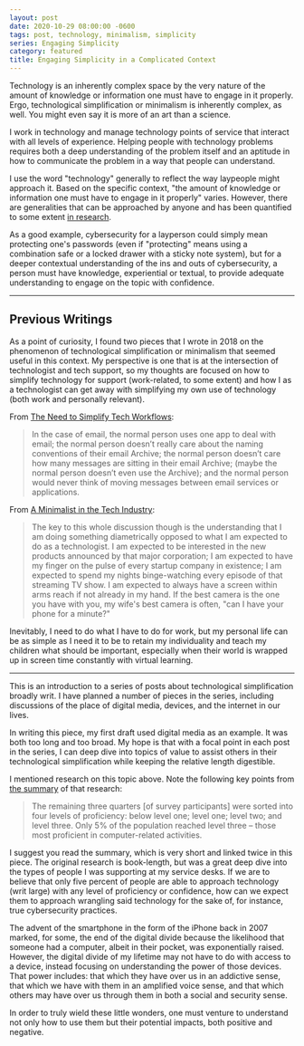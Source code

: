 ```yaml
---
layout: post
date: 2020-10-29 08:00:00 -0600
tags: post, technology, minimalism, simplicity
series: Engaging Simplicity
category: featured
title: Engaging Simplicity in a Complicated Context
---
```


Technology is an inherently complex space by the very nature of the amount of knowledge or information one must have to engage in it properly. Ergo, technological simplification or minimalism is inherently complex, as well. You might even say it is more of an art than a science.

I work in technology and manage technology points of service that interact with all levels of experience. Helping people with technology problems requires both a deep understanding of the problem itself and an aptitude in how to communicate the problem in a way that people can understand.

I use the word "technology" generally to reflect the way laypeople might approach it. Based on the specific context, "the amount of knowledge or information one must have to engage in it properly" varies. However, there are generalities that can be approached by anyone and has been quantified to some extent [in research](https://www.weforum.org/agenda/2017/02/a-quarter-of-adults-can-t-use-a-computer/).

As a good example, cybersecurity for a layperson could simply mean protecting one's passwords (even if "protecting" means using a combination safe or a locked drawer with a sticky note system), but for a deeper contextual understanding of the ins and outs of cybersecurity, a person must have knowledge, experiential or textual, to provide adequate understanding to engage on the topic with confidence.

<hr>

## Previous Writings

As a point of curiosity, I found two pieces that I wrote in 2018 on the phenomenon of technological simplification or minimalism that seemed useful in this context. My perspective is one that is at the intersection of technologist and tech support, so my thoughts are focused on how to simplify technology for support (work-related, to some extent) and how I as a technologist can get away with simplifying my own use of technology (both work and personally relevant).

From [The Need to Simplify Tech Workflows](/2018/12/the-need-to-simplify-tech-workflows):
> In the case of email, the normal person uses one app to deal with email; the normal person doesn’t really care about the naming conventions of their email Archive; the normal person doesn’t care how many messages are sitting in their email Archive; (maybe the normal person doesn’t even use the Archive); and the normal person would never think of moving messages between email services or applications.

From [A Minimalist in the Tech Industry](/2018/12/a-minimalist-in-the-tech-industry):
> The key to this whole discussion though is the understanding that I am doing something diametrically opposed to what I am expected to do as a technologist. I am expected to be interested in the new products announced by that major corporation; I am expected to have my finger on the pulse of every startup company in existence; I am expected to spend my nights binge-watching every episode of that streaming TV show. I am expected to always have a screen within arms reach if not already in my hand. If the best camera is the one you have with you, my wife's best camera is often, "can I have your phone for a minute?"

Inevitably, I need to do what I have to do for work, but my personal life can be as simple as I need it to be to retain my individuality and teach my children what should be important, especially when their world is wrapped up in screen time constantly with virtual learning.

<hr>

This is an introduction to a series of posts about technological simplification broadly writ. I have planned a number of pieces in the series, including discussions of the place of digital media, devices, and the internet in our lives.

In writing this piece, my first draft used digital media as an example. It was both too long and too broad. My hope is that with a focal point in each post in the series, I can deep dive into topics of value to assist others in their technological simplification while keeping the relative length digestible.

I mentioned research on this topic above. Note the following key points from [the summary](https://www.weforum.org/agenda/2017/02/a-quarter-of-adults-can-t-use-a-computer/) of that research:
> The remaining three quarters [of survey participants] were sorted into four levels of proficiency: below level one; level one; level two; and level three. Only 5% of the population reached level three – those most proficient in computer-related activities.

I suggest you read the summary, which is very short and linked twice in this piece. The original research is book-length, but was a great deep dive into the types of people I was supporting at my service desks. If we are to believe that only five percent of people are able to approach technology (writ large) with any level of proficiency or confidence, how can we expect them to approach wrangling said technology for the sake of, for instance, true cybersecurity practices.

The advent of the smartphone in the form of the iPhone back in 2007 marked, for some, the end of the digital divide because the likelihood that someone had a computer, albeit in their pocket, was exponentially raised. However, the digital divide of my lifetime may not have to do with access to a device, instead focusing on understanding the power of those devices. That power includes: that which they have over us in an addictive sense, that which we have with them in an amplified voice sense, and that which others may have over us through them in both a social and security sense.

In order to truly wield these little wonders, one must venture to understand not only how to use them but their potential impacts, both positive and negative.